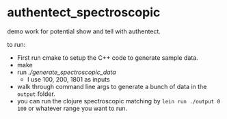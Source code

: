 # authentect_spectroscopic
demo work for potential show and tell with authentect.

to run:

* First run cmake to setup the C++ code to generate sample data.
* make
* run *./generate_spectroscopic_data*
  * I use 100, 200, 1801 as inputs
* walk through command line args to generate a bunch of data in the `output` folder.
* you can run the clojure spectroscopic matching by
   `lein run ./output 0 100` or whatever range you want to run.
